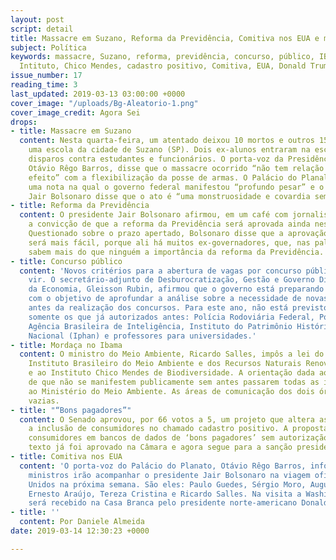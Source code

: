 ```yaml
---
layout: post
script: detail
title: Massacre em Suzano, Reforma da Previdência, Comitiva nos EUA e mais notícias.
subject: Política
keywords: massacre, Suzano, reforma, previdência, concurso, público, IBAMA, Meio Ambiente,
  Intituto, Chico Mendes, cadastro positivo, Comitiva, EUA, Donald Trump, Bolsonaro
issue_number: 17
reading_time: 3
last_updated: 2019-03-13 03:00:00 +0000
cover_image: "/uploads/Bg-Aleatorio-1.png"
cover_image_credit: Agora Sei
drops:
- title: Massacre em Suzano
  content: Nesta quarta-feira, um atentado deixou 10 mortos e outros 15 feridos em
    uma escola da cidade de Suzano (SP). Dois ex-alunos entraram na escola e efetuaram
    disparos contra estudantes e funcionários. O porta-voz da Presidência da República,
    Otávio Rêgo Barros, disse que o massacre ocorrido “não tem relação de causa e
    efeito” com a flexibilização da posse de armas. O Palácio do Planalto divulgou
    uma nota na qual o governo federal manifestou “profundo pesar” e o presidente
    Jair Bolsonaro disse que o ato é “uma monstruosidade e covardia sem tamanho”.
- title: Reforma da Previdência
  content: O presidente Jair Bolsonaro afirmou, em um café com jornalistas, que tem
    a convicção de que a reforma da Previdência será aprovada ainda neste semestre.
    Questionado sobre o prazo apertado, Bolsonaro disse que a aprovação no Senado
    será mais fácil, porque ali há muitos ex-governadores, que, nas palavras do presidente,
    sabem mais do que ninguém a importância da reforma da Previdência.
- title: Concurso público
  content: 'Novos critérios para a abertura de vagas por concurso público estão por
    vir. O secretário-adjunto de Desburocratização, Gestão e Governo Digital do Ministério
    da Economia, Gleisson Rubin, afirmou que o governo está preparando este decreto
    com o objetivo de aprofundar a análise sobre a necessidade de novas contratações
    antes da realização dos concursos. Para este ano, não está previsto novos concursos
    somente os que já autorizados antes: Polícia Rodoviária Federal, Polícia Federal,
    Agência Brasileira de Inteligência, Instituto do Patrimônio Histórico e Artístico
    Nacional (Iphan) e professores para universidades.'
- title: Mordaça no Ibama
  content: O ministro do Meio Ambiente, Ricardo Salles, impôs a lei do silêncio ao
    Instituto Brasileiro do Meio Ambiente e dos Recursos Naturais Renováveis (Ibama)
    e ao Instituto Chico Mendes de Biodiversidade. A orientação dada aos órgãos é
    de que não se manifestem publicamente sem antes passarem todas as informações
    ao Ministério do Meio Ambiente. As áreas de comunicação dos dois órgãos estão
    vazias.
- title: "“Bons pagadores”"
  content: O Senado aprovou, por 66 votos a 5, um projeto que altera as regras para
    a inclusão de consumidores no chamado cadastro positivo. A proposta autoriza incluir
    consumidores em bancos de dados de ‘bons pagadores’ sem autorização prévia. O
    texto já foi aprovado na Câmara e agora segue para a sanção presidencial.
- title: Comitiva nos EUA
  content: 'O porta-voz do Palácio do Planato, Otávio Rêgo Barros, informou que seis
    ministros irão acompanhar o presidente Jair Bolsonaro na viagem oficial aos Estados
    Unidos na próxima semana. São eles: Paulo Guedes, Sérgio Moro, Augusto Heleno,
    Ernesto Araújo, Tereza Cristina e Ricardo Salles. Na visita a Washington, Bolsonaro
    será recebido na Casa Branca pelo presidente norte-americano Donald Trump.'
- title: ''
  content: Por Daniele Almeida
date: 2019-03-14 12:30:23 +0000

---
```

